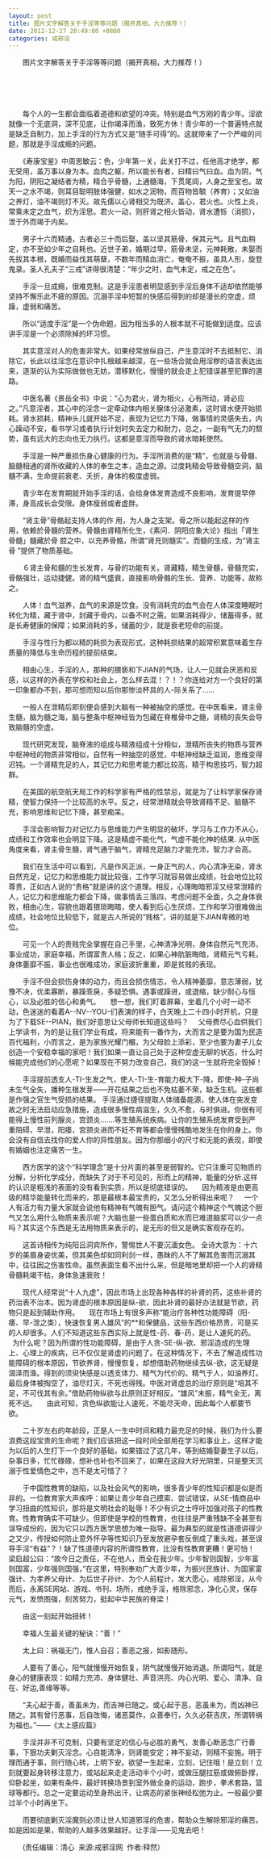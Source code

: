 ```yaml
---
layout: post
title: 图片文字解答关于手淫等等问题（揭开真相，大力推荐！）
date: 2012-12-27 20:49:00 +0800
categories: 戒邪淫
---
```


　　图片文字解答关于手淫等等问题（揭开真相，大力推荐！）
　　 
　　 
　　每个人的一生都会面临着道德和欲望的冲突。特别是血气方刚的青少年。淫欲就像一个无底洞，深不见底，让你竭泽而渔，致死方休！青少年的一个普遍特点就是缺乏自制力，加上手淫的行为方式又是“随手可得”的。这就带来了一个严峻的问题，那就是手淫成瘾的问题。
　　《寿康宝鉴》中周思敏云：色，少年第一关，此关打不过，任他高才绝学，都无受用，盖万事以身为本。血肉之躯，所以能长有者，曰精曰气曰血。血为阴，气为阳，阴阳之凝结者为精，精合乎骨髓，上通髓海，下贯尾闾，人身之至宝也。故天一之水不竭，则耳目聪明肢体强健，如水之润物，而百物皆毓（养育）；又如油之养灯，油不竭则灯不灭。故先儒以心肾相交为既济。盖心，君火也。火性上炎，常乘未定之血气，炽为淫思。君火一动，则肝肾之相火皆动，肾水遭铄（消损），泄于外而竭于内矣。
　　男子十六而精通，古者必三十而后娶，盖以坚其筋骨，保其元气。且气血稍定，亦不至如少年之自耗也。近世子弟，婚期过早，筋骨未坚，元神耗散，未娶而先拔其本根，既婚而益伐其萌蘖，不数年而精血消亡，奄奄不振，虽具人形，旋登鬼录。圣人孔夫子“三戒”讲得很清楚：“年少之时，血气未定，戒之在色”。
　　手淫一旦成瘾，很难克制。这是手淫患者明显感到手淫后身体不适却依然能够坚持不懈乐此不疲的原因。沉溺手淫中短暂的快感后得到的却是漫长的空虚，烦躁，虚弱和痛苦。
　　所以“适度手淫”是一个伪命题，因为相当多的人根本就不可能做到适度。应该讲手淫是一个必须除掉的坏习惯。
　　其实意淫对人的危害非常大。如果经常放纵自己，产生意淫时不去抵制它、消除它，长此以往淫念在意识中扎根越来越深，在一些场合就会用淫秽的语言表达出来，逐渐的认为实际做做也无妨，潜移默化，慢慢的就会走上犯错误甚至犯罪的道路。
　　中医名著《景岳全书》中说：“心为君火，肾为相火，心有所动，肾必应之。”凡意淫者，其心中的淫念一定牵动体内相关腺体分泌激素，这时肾水便开始损耗。肾水损耗，精神头儿就开始不足，表现为记忆力下降，做事情的灵感失去，内心躁动不安，看书学习或者执行计划时失去定力和耐力，总之，一副有气无力的颓势，虽有远大的志向也无力执行。这都是意淫而导致的肾水暗耗使然。
　　手淫是一种严重损伤身心健康的行为。手淫所消费的是“精”，也就是与骨髓、脑髓相通的肾所收藏的人体的奉生之本，造血之源。过度耗精会导致骨髓空洞，脑髓不满，生命提前衰老、夭折，身体的极度虚弱。
　　青少年在发育期就开始手淫的话，会给身体发育造成不良影响，发育提早停滞，身高成长会受限。身体瘦弱或者虚胖。
　　“肾主骨”骨骼起支持人体的作 用，为人身之支架。骨之所以能起这样的作用，依赖於骨髓的营养。骨髓由肾精所化生，《素问．阴阳应象大论》指出「肾生骨髓」髓藏於骨 腔之中，以充养骨骼，所谓“肾充则髓实”。而髓的生成，为“肾主骨 ”提供了物质基础。
　　６肾主骨和髓的生长发育，与骨的功能有关。肾藏精，精生骨髓，骨髓充实，骨骼强壮，运动捷健。肾的精气盛衰，直接影响骨骼的生长、营养、功能等，故称之。
　　人体！血气滋养，血气的来源是饮食。没有消耗完的血气会在人体深度睡眠时转化为精，藏于肾中，封藏于骨内，以备不时之需。如果消耗得少，储蓄得多，就是长寿健康的保障；如果消耗的多，储蓄的少，就是衰老短命的前提。
　　手淫与性行为都以精的耗损为表现形式，这种耗损结果的超常积累意味着生存质量的降低与生命历程的提前结束。
　　相由心生，手淫的人，那种的猥亵和下JIAN的气场，让人一见就会厌恶和反感，以这样的外表在学校和社会上，怎么样去混！？！？你连给对方一个良好的第一印象都办不到，那可想而知以后你那惨淡杯具的人-际关系了……
　　一般人在泄精后即刻便会感到大脑有一种被抽空的感觉。在中医看来，肾主骨生髓，脑为髓之海，脑与整条中枢神经皆为包藏在脊椎骨中之髓，肾精的丧失会导致脑髓的空虚。
　　现代研究发现，脑脊液的组成与精液组成十分相似，泄精所丧失的物质与营养中枢神经的物质非常相似，自然有一种抽空的感觉，中枢神经缺乏滋润，思维变得迟钝。一个肾精充足的人，其记忆力和思考能力都比较高，精于构思技巧，智力超群。
　　在美国的航空航天局工作的科学家有严格的性禁忌，就是为了让科学家保存肾精，使智力保持一个比较高的水平。反之，经常泄精就会导致肾精不足、脑髓不充，影响思维和记忆下降，甚至痴呆。
　　手淫会影响智力对记忆力与思维能力产生明显的破坏，学习与工作力不从心，成绩和工作效率也会明显下降。这是精虚不能化气，气虚不能化神的结果. 从中医角度来看，肾主骨生髓，肾气通于脑气，肾精充足脑力才能充沛，智力才会高。
　　我们在生活中可以看到，凡是作风正派，一身正气的人，内心清净无染，肾水自然充足，记忆力和思维能力就比较强，工作学习就容易做出成绩，社会地位比较尊贵，正如古人说的“贵格”就是讲的这个道理。相反，心理晦暗邪淫又经常泄精的人，记忆力和思维能力都会下降，做事情丢三落四，考虑问题不全面，久之身体衰败，相由心生，容貌也跟着猥琐晦暗，使人看到后心生厌烦，工作和学习很难做出成绩，社会地位比较低下，就是古人所说的“贱格”，讲的就是下JIAN卑微的地位。
　　可见一个人的贵贱完全掌握在自己手里，心神清净光明，身体自然元气充沛，事业成功，家庭幸福，所谓富贵人格；反之，如果心神肮脏晦暗，肾精元气亏耗，身体萎靡不振，事业也很难成功，家庭波折重重，即是贫贱的表现。
　　手淫不但会损伤身体的动力，而且会损伤情志，令人精神萎靡，意志薄弱，犹豫不决，优柔寡断，暴躁乖戾，多疑恐惧。遇事或躁进，或退缩，缺少耐心与恒心，以及必胜的信心和勇气。     想一想，我们盯着屏幕，坐着几个小时一动不动，色迷迷的看着A--NV--YOU-们表演的样子，白天晚上二十四小时开机，只是为了下载SE--PIAN，我们好意思让父母师长知道这些吗？     父母费尽心血供我们上学读书，为的是让我们学业有成，将来能有一番作为，大而言之是要为国为民造百代福利，小而言之，是为家族光耀门楣，为父母脸上添彩，至少也要为妻子儿女创造一个安稳幸福的家吧！我们如果一直让自己处于这种空虚无聊的状态，什么时候能完成他们的心愿呢？如果现在不努力改变自己，我们的这一生就将完全毁掉！
　　手淫提前透支人-TI-生发之气，使人-TI-生-育能力极大下-降，即使-种-子尚未生气全失，播种生根发芽——开花结果之后也不免枯萎不荣，缺乏生机。这些都是作强之官生气受损的结果。 手淫通过捷径提取人体储备能源，使人体在突发变故之时无法启动应急措施，造成很多慢性病滋生，久久不愈，与时俱进。你很有可能得上慢性前列腺炎，宫颈炎.......等生殖系统疾病。让你的生殖系统发育受到严重阻碍，早泄，阳痿，宫颈炎进而不妊不育等都会慢慢残酷地发生在你的身上。你会没有自信去找你的爱人你的异性朋友。因为你那细小的尺寸和无能的表现，即使有婚姻也注定痛苦一生。
　　西方医学的这个“科学理念”是十分片面的甚至是弱智的。它只注重可见物质的分解，分析化学成分，而缺失了对于不可见的，形而上的精神，能量的分析.这样的认识是粗浅的表面的没有看到实质，所以是彻底错误的。     因为精液是由更高级的精华能量转化而来的，那是最根本最宝贵的，又怎么分析得出来呢？     一个人有活力有力量大家就会说他有精神有气魄有胆气。请问这个精神这个气魄这个胆气又怎么用什么物质来表示呢？大脑也是一些蛋白质和水而已难道脑浆可以少一点吗？其实这个东西是无法用物质来表示的，是无形的但又是确实客观存在的。
　　这首诗相传为纯阳吕洞宾所作，警惕世人不要沉湎女色。 全诗大意为：十六岁的美眉身姿优美，但其美色却如同利剑一样，愚昧的人不了解其危害而沉溺其中，往往因之伤害性命。虽然表面生看不出什么来，但是暗地里却把一个人的肾精骨髓耗竭干枯，身体急速衰败！
　　现代人经常说“十人九虚”，因此市场上出现各种各样的补肾的药，这些补肾的药治表不治本。因为肾虚的根本原因是纵-欲，因此补肾的最好办法就是节欲，药物只是起到辅助作用。     现在市场上有很多声称“能治疗各种性功能障碍（阳-痿、早-泄之类），快速恢复男人雄风”的**和保健品，这些东西价格昂贵，可是买的人却很多。人们不知道这些东西实际上就是性-药、春-药，是让人速死的药。     为什么呢？因为所谓的性功能障碍，是由于人贪-SE-纵-欲、邪淫造成的生理上、心理上的疾病，已不仅仅是肾虚的问题了。在这种情况下，不去了解造成性功能障碍的根本原因，节欲养肾，慢慢恢复，却想借助药物继续去纵-欲，这无疑是涸泽而渔。得到的须臾快感是以透支体力、精气为代价的。精气于人，如油养灯。最后身体被掏空了，油尽灯灭，不死也得残。中医对肾虚总的治疗原则是“培其不足，不可伐其有余。”借助药物纵欲与此原则正好相反。“雄风”未振，精气全无，离死不远。     由此可知，贪色纵欲能让人速死，不能尽天命，因此每个人都要节欲。
　　二十岁左右的年龄段，正是人一生中时间和精力最充足的时候，我们为什么要浪费这段宝贵的生命呢？我们应该把这一段时间全部用在学习和事业上，这样才能为以后的人生打下一个良好的基础，如果错过了这几年，等到结婚娶妻生子以后，杂事日多，忙忙碌碌，想补也补也不回来了，如果在这段大好光阴里，只是整天沉溺于性爱情色之中，岂不是太可惜了？
　　于中国性教育的缺陷，以及社会风气的影响，很多青少年的性知识都是似是而非的。一位教育家大声疾呼：如果让青少年自己摸索、尝试错误，从SE-情商品中学习扭曲的性知识，那将是文明社会的耻辱！不少有识之士呼吁加强对孩子的性教育。性教育确实不可缺少。但即使是学校的性教育，也往往是严重残缺不全甚至有误导成份的，因为它只以西方医学思想为唯一指导。最为典型的就是性道德讲得少之又少，传授如何防止意外怀孕等性知识乃至发放避孕套反倒成了重头戏，甚至误导手淫“有益”？！缺了性道德内容的所谓性教育，比没有性教育更糟！更可怕！ 梁启超公曰：“故今日之责任，不在他人，而全在我少年。少年智则国智，少年富则国富，少年强则国强，”在这里，特别奉劝广大青少年，为振兴民族计、为国家富强计、为孝养父母计、为后世子孙计、为个人前程计，发大愿心，戒除邪淫，从今而后，永离SE网站、游戏、书刊、场所，戒绝手淫，格除邪念，净化心灵，保存元气，发愤图强，刻苦努力，挺起中华民族的脊梁！
　　由这一刻起开始扭转！
　　幸福人生最关键的秘诀：“善！”
　　太上曰：祸福无门，惟人自召；善恶之报，如影随形。
　　人要有了善心，阳气就慢慢开始恢复，阴气就慢慢开始消退。所谓阳气，就是身心的健康表现：如精力充沛、身体健壮、声音洪亮、内心光明、爱心、清净、自在、好运,善缘等等。
　　“夫心起于善，善虽未为，而吉神已随之。或心起于恶，恶虽未为，而凶神已随之。其有曾行恶事，后自改悔，诸恶莫作，众善奉行，久久必获吉庆，所谓转祸为福也。”——《太上感应篇》
　　手淫并非不可克制，只要有坚定的信心与必胜的勇气，发善心断恶念广行善事，下狠功夫剿灭淫念。心自能清净，则肾能安定；神不妄动，则精不妄施。明于理而通于事，则行随心转，上明下安。欲望一生起来，立刻，记住哦！是立刻！立刻就要起身转移注意力，或站起来走走活动半个小时，或做压腿拉筋或做俯卧撑，仰卧起坐，如果有条件，最好转换场景到室外做全身的运动，跑步，拳术套路，篮球等都行。总之一定要运动至身热出汗，让病态的紧张神经松弛为止。一般最少要过半个小时再坐下。
　　而要彻底剿灭淫魔则必须让世人知道邪淫的危害，帮助众生解除邪淫的痛苦。如是因如是果，帮助的人越多效果越好。让手淫——见鬼去吧！
　　(责任编辑：清心  来源:戒邪淫网  作者:释然）